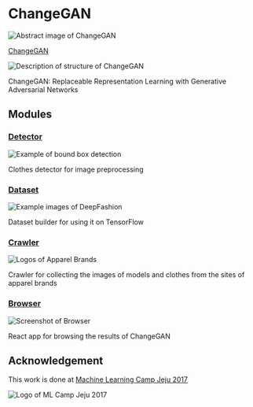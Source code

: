 # ChangeGAN

![Abstract image of ChangeGAN](https://github.com/shygiants/ChangeGAN/blob/master/static/abstract.png?raw=true)

[ChangeGAN](https://github.com/shygiants/ChangeGAN/tree/master/change-gan)

![Description of structure of ChangeGAN](https://github.com/shygiants/ChangeGAN/blob/master/static/structure.png?raw=true)

ChangeGAN: Replaceable Representation Learning with Generative Adversarial Networks

## Modules

### [Detector](https://github.com/shygiants/ChangeGAN/tree/master/detector)

![Example of bound box detection](https://github.com/shygiants/ChangeGAN/blob/master/static/detection.png?raw=true)

Clothes detector for image preprocessing


### [Dataset](https://github.com/shygiants/ChangeGAN/tree/master/dataset)
![Example images of DeepFashion](http://mmlab.ie.cuhk.edu.hk/projects/DeepFashion/retrieval_inshop.png)

Dataset builder for using it on TensorFlow

### [Crawler](https://github.com/shygiants/ChangeGAN/tree/master/crawler)

![Logos of Apparel Brands](https://github.com/shygiants/ChangeGAN/blob/master/static/apparel-brands.png?raw=true)

Crawler for collecting the images of models and clothes from the sites of apparel brands

### [Browser](https://github.com/shygiants/ChangeGAN/tree/master/browser)

![Screenshot of Browser](https://github.com/shygiants/ChangeGAN/blob/master/static/browser.png?raw=true)

React app for browsing the results of ChangeGAN

## Acknowledgement

This work is done at [Machine Learning Camp Jeju 2017](http://mlcampjeju.com)

![Logo of ML Camp Jeju 2017](http://mlcampjeju.com/files/attach/images/131/dfa21cb3d6c4e77e23338d2e155d4a60.png)

